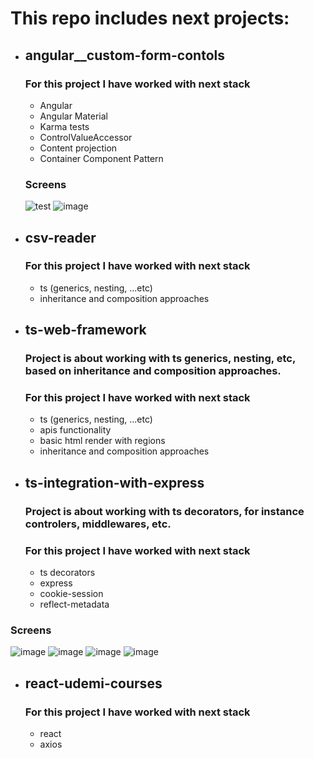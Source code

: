 # This repo includes next projects:

 - ## angular__custom-form-contols
    ### For this project I have worked with next stack
      - Angular
      - Angular Material
      - Karma tests
      - ControlValueAccessor
      - Content projection
      - Container Component Pattern
      ### Screens
      ![test](https://user-images.githubusercontent.com/16898811/183872920-04d353a1-b2cf-48f8-a99f-f9d3b7379c28.png) ![image](https://user-images.githubusercontent.com/16898811/183873105-3719bbfa-458e-435b-88c5-b90f11afc1d7.png)



  - ## csv-reader
    ### For this project I have worked with next stack
    - ts (generics, nesting, ...etc)
    - inheritance and composition approaches
     
     
     
  - ## ts-web-framework
    ### Project is about working with ts generics, nesting, etc, based on inheritance and composition approaches.
    ### For this project I have worked with next stack
    - ts (generics, nesting, ...etc)
    - apis functionality
    - basic html render with regions
    - inheritance and composition approaches
    
    
    
   - ## ts-integration-with-express
     ### Project is about working with ts decorators, for instance controlers, middlewares, etc.
     ### For this project I have worked with next stack
       - ts decorators
       - express
       - cookie-session
       - reflect-metadata
    
   ### Screens
![image](https://github.com/timanovskyi/just-repo/assets/16898811/f39174d0-2e2c-49a3-a7c2-c627d7ea9d37) ![image](https://github.com/timanovskyi/just-repo/assets/16898811/17143037-6236-4055-80c2-07bc17a0a324) ![image](https://github.com/timanovskyi/just-repo/assets/16898811/9cd462db-8a5f-415b-aa98-d28082122065) ![image](https://github.com/timanovskyi/just-repo/assets/16898811/7318d9ef-c47a-4a5b-99c6-0452a9e921a8)



 - ## react-udemi-courses
    ### For this project I have worked with next stack
    - react
    - axios
